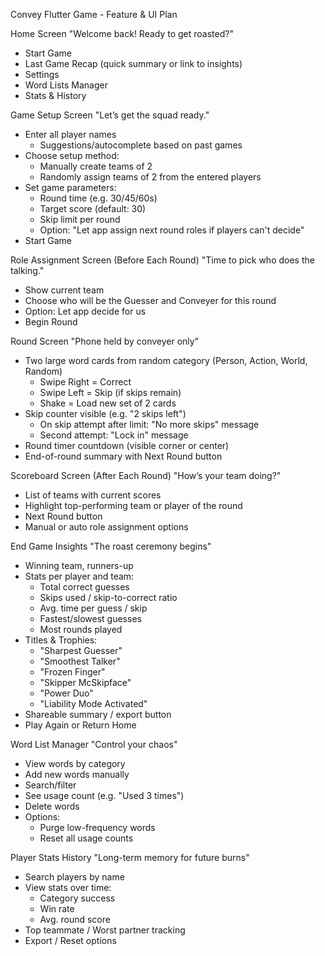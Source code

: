 Convey Flutter Game - Feature & UI Plan

Home Screen
"Welcome back! Ready to get roasted?"

- Start Game
- Last Game Recap (quick summary or link to insights)
- Settings
- Word Lists Manager
- Stats & History

Game Setup Screen
"Let’s get the squad ready."

- Enter all player names
  - Suggestions/autocomplete based on past games
- Choose setup method:
  - Manually create teams of 2
  - Randomly assign teams of 2 from the entered players
- Set game parameters:
  - Round time (e.g. 30/45/60s)
  - Target score (default: 30)
  - Skip limit per round
  - Option: "Let app assign next round roles if players can't decide"
- Start Game

Role Assignment Screen (Before Each Round)
"Time to pick who does the talking."

- Show current team
- Choose who will be the Guesser and Conveyer for this round
- Option: Let app decide for us
- Begin Round

Round Screen
"Phone held by conveyer only"

- Two large word cards from random category (Person, Action, World, Random)
  - Swipe Right = Correct
  - Swipe Left = Skip (if skips remain)
  - Shake = Load new set of 2 cards
- Skip counter visible (e.g. "2 skips left")
  - On skip attempt after limit: "No more skips" message
  - Second attempt: "Lock in" message
- Round timer countdown (visible corner or center)
- End-of-round summary with Next Round button

Scoreboard Screen (After Each Round)
"How’s your team doing?"

- List of teams with current scores
- Highlight top-performing team or player of the round
- Next Round button
- Manual or auto role assignment options

End Game Insights
"The roast ceremony begins"

- Winning team, runners-up
- Stats per player and team:
  - Total correct guesses
  - Skips used / skip-to-correct ratio
  - Avg. time per guess / skip
  - Fastest/slowest guesses
  - Most rounds played
- Titles & Trophies:
  - "Sharpest Guesser"
  - "Smoothest Talker"
  - "Frozen Finger"
  - "Skipper McSkipface"
  - "Power Duo"
  - "Liability Mode Activated"
- Shareable summary / export button
- Play Again or Return Home

Word List Manager
"Control your chaos"

- View words by category
- Add new words manually
- Search/filter
- See usage count (e.g. "Used 3 times")
- Delete words
- Options:
  - Purge low-frequency words
  - Reset all usage counts

Player Stats History
"Long-term memory for future burns"

- Search players by name
- View stats over time:
  - Category success
  - Win rate
  - Avg. round score
- Top teammate / Worst partner tracking
- Export / Reset options

